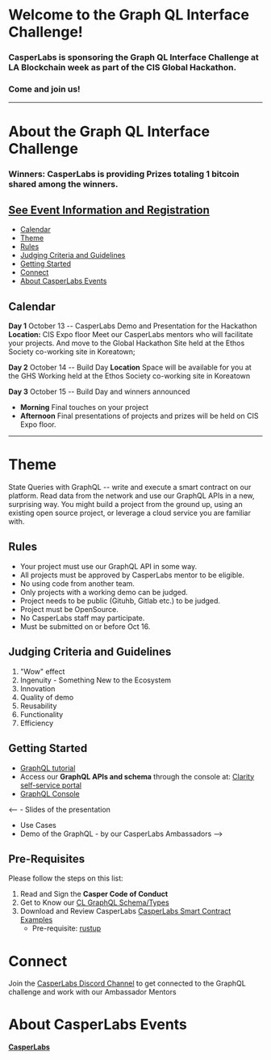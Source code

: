 # Welcome to the Graph QL Interface Challenge!

### CasperLabs is sponsoring the Graph QL Interface Challenge at LA Blockchain week as part of the CIS Global Hackathon. 
### Come and join us!
***

# About the Graph QL Interface Challenge 
### Winners: CasperLabs is providing Prizes totaling **1 bitcoin** shared among the winners.

## [See Event Information and Registration](https://www.eventbrite.com/e/the-global-hackathon-los-angeles-blockchain-week-tickets-64574824037)
- [Calendar](#calendar)
- [Theme](#theme)
- [Rules](#rules)
- [Judging Criteria and Guidelines](#Judging-Criteria-and-Guidelines)
- [Getting Started](#getting-started)
- [Connect](#connect)
- [About CasperLabs Events](#about-casperlabs-events)
## Calendar
**Day 1**  October 13 -- CasperLabs Demo and Presentation for the Hackathon 
**Location:**  CIS Expo floor 
Meet our CasperLabs mentors who will facilitate your projects.
And move to the Global Hackathon Site held at the Ethos Society co-working site in Koreatown; 

**Day 2**  October 14  -- Build Day
**Location** Space will be available for you at the GHS Working held at the Ethos Society co-working site in Koreatown 

**Day 3** October 15 -- Build Day and winners announced 
* **Morning** Final touches on your project
* **Afternoon** Final presentations of projects and prizes will be held on CIS Expo floor.
* ***

# Theme
State Queries with GraphQL -- write and execute a smart contract on our platform.
Read data from the network and use our GraphQL APIs in a new, surprising way. You might build a project from the ground up, using an existing open source project, or leverage a cloud service you are familiar with.

## Rules
- Your project must use our GraphQL API in some way.
- All projects must be approved by CasperLabs mentor to be eligible.
- No using code from another team.
- Only projects with a working demo can be judged.
- Project needs to be public (Gituhb, Gitlab etc.) to be judged.
- Project must be OpenSource.
- No CasperLabs staff may participate.
- Must be submitted on or before Oct 16.

## Judging Criteria and Guidelines

1. "Wow" effect
1. Ingenuity - Something New to the Ecosystem
1. Innovation
1. Quality of demo
1. Reusability
1. Functionality
1. Efficiency

## Getting Started
- [GraphQL tutorial](https://graphql.org )
- Access our **GraphQL APIs and schema** through the console at:
[Clarity self-service portal](https://clarity.casperlabs.io/#/) 
- [GraphQL Console](http://devnet-graphql.casperlabs.io:40403/graphql)

<-- - Slides of the presentation
- Use Cases
- Demo of the GraphQL - by our CasperLabs Ambassadors -->

## Pre-Requisites 
Please follow the steps on this list:
1. Read and Sign the **Casper Code of Conduct**
2. Get to Know our [CL GraphQL Schema/Types](https://casperlabs.atlassian.net/wiki/spaces/EN/pages/92176385/GraphQL+Schema+Types) 
3. Download and Review CasperLabs [CasperLabs Smart Contract Examples](https://github.com/CasperLabs/contract-examples/tree/master)
   - Pre-requisite: [rustup](https://rustup.rs/)

# Connect
Join the [CasperLabs Discord Channel](https://discord.gg/n9bBs8W) to get connected to the GraphQL challenge and work with our Ambassador Mentors 

# About CasperLabs Events
**[CasperLabs](https://medium.com/casperlabs)**  




